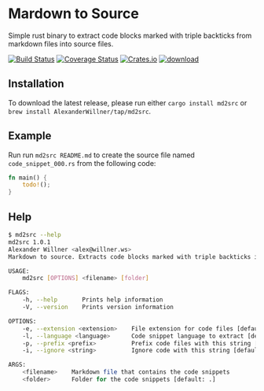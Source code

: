 # Mardown to Source

Simple rust binary to extract code blocks marked with triple backticks from markdown files into source files.

[![Build Status](https://github.com/alexanderwillner/md2src/workflows/Build-Test/badge.svg)](https://github.com/AlexanderWillner/md2src/actions) [![Coverage Status](https://coveralls.io/repos/github/AlexanderWillner/md2src/badge.svg?branch=master)](https://coveralls.io/github/AlexanderWillner/md2src?branch=master) [![Crates.io](https://img.shields.io/crates/d/md2src?label=crate%20downloads)](https://crates.io/crates/md2src) [![download](https://img.shields.io/github/downloads/AlexanderWillner/md2src/total?label=binary%20downloads)](https://github.com/AlexanderWillner/md2src/releases)

## Installation

To download the latest release, please run either ```cargo install md2src``` or ```brew install AlexanderWillner/tap/md2src```.

## Example

Run run ```md2src README.md``` to create the source file named ```code_snippet_000.rs``` from the following code:

```rust
fn main() {
    todo!();
}
```

## Help

```bash
$ md2src --help
md2src 1.0.1
Alexander Willner <alex@willner.ws>
Markdown to source. Extracts code blocks marked with triple backticks into files.

USAGE:
    md2src [OPTIONS] <filename> [folder]

FLAGS:
    -h, --help       Prints help information
    -V, --version    Prints version information

OPTIONS:
    -e, --extension <extension>    File extension for code files [default: rs]
    -l, --language <language>      Code snippet language to extract [default: rust]
    -p, --prefix <prefix>          Prefix code files with this string [default: code_snippet_]
    -i, --ignore <string>          Ignore code with this string [default: #[doc = "This will fail]

ARGS:
    <filename>    Markdown file that contains the code snippets
    <folder>      Folder for the code snippets [default: .]
```
